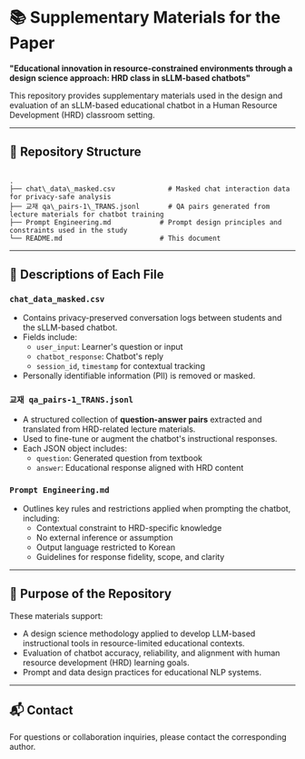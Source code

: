 # 📚 Supplementary Materials for the Paper  
**"Educational innovation in resource-constrained environments through a design science approach: HRD class in sLLM-based chatbots"**

This repository provides supplementary materials used in the design and evaluation of an sLLM-based educational chatbot in a Human Resource Development (HRD) classroom setting.

---

## 📁 Repository Structure

```

.
├── chat\_data\_masked.csv             # Masked chat interaction data for privacy-safe analysis
├── 교재 qa\_pairs-1\_TRANS.jsonl       # QA pairs generated from lecture materials for chatbot training
├── Prompt Engineering.md            # Prompt design principles and constraints used in the study
└── README.md                        # This document

````

---

## 🧾 Descriptions of Each File

### `chat_data_masked.csv`
- Contains privacy-preserved conversation logs between students and the sLLM-based chatbot.
- Fields include:
  - `user_input`: Learner's question or input  
  - `chatbot_response`: Chatbot's reply  
  - `session_id`, `timestamp` for contextual tracking  
- Personally identifiable information (PII) is removed or masked.

### `교재 qa_pairs-1_TRANS.jsonl`
- A structured collection of **question-answer pairs** extracted and translated from HRD-related lecture materials.
- Used to fine-tune or augment the chatbot's instructional responses.
- Each JSON object includes:
  - `question`: Generated question from textbook  
  - `answer`: Educational response aligned with HRD content

### `Prompt Engineering.md`
- Outlines key rules and restrictions applied when prompting the chatbot, including:
  - Contextual constraint to HRD-specific knowledge  
  - No external inference or assumption  
  - Output language restricted to Korean  
  - Guidelines for response fidelity, scope, and clarity

---

## 📌 Purpose of the Repository

These materials support:
- A design science methodology applied to develop LLM-based instructional tools in resource-limited educational contexts.
- Evaluation of chatbot accuracy, reliability, and alignment with human resource development (HRD) learning goals.
- Prompt and data design practices for educational NLP systems.

---

## 📬 Contact

For questions or collaboration inquiries, please contact the corresponding author.

```
